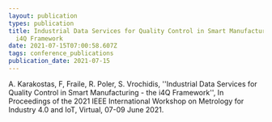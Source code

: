 ```yaml
---
layout: publication
types: publication
title: Industrial Data Services for Quality Control in Smart Manufacturing - the
  i4Q Framework
date: 2021-07-15T07:00:58.607Z
tags: conference_publications
publication_date: 2021-07-15
---
```

<!--StartFragment-->

A. Karakostas, F, Fraile, R. Poler, S. Vrochidis, ''Industrial Data Services for Quality Control in Smart Manufacturing - the i4Q Framework'', In Proceedings of the 2021 IEEE International Workshop on Metrology for Industry 4.0 and IoT, Virtual, 07-09 June 2021.

<!--EndFragment-->